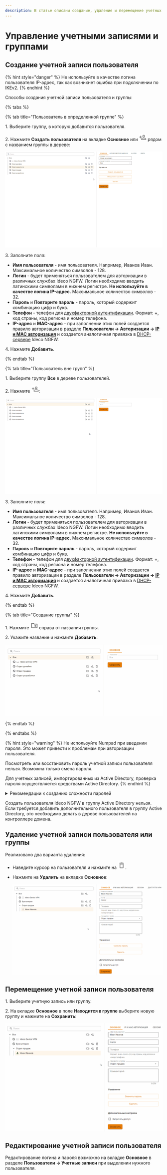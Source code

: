 ```yaml
---
description: В статье описаны создание, удаление и перемещение учетных записей пользователей.
---
```


# Управление учетными записями и группами


## Создание учетной записи пользователя

{% hint style="danger" %}
Не используйте в качестве логина пользователя IP-адрес, так как возникнет ошибка при подключении по IKEv2.
{% endhint %}

Способы создания учетной записи пользователя и группы:

{% tabs %}

{% tab title="Пользователь в определенной группе" %}

1\. Выберите группу, в которую добавится пользователя.

2\. Нажмите **Создать пользователя** на вкладке **Основное** или ![](/.gitbook/assets/icon-add-user.png) рядом с названием группы в дереве:

![](/.gitbook/assets/tree2.gif)

3\. Заполните поля:

* **Имя пользователя** - имя пользователя. Например, Иванов Иван. Максимальное количество символов - 128.
* **Логин** - будет применяться пользователем для авторизации в различных службах Ideco NGFW. Логин необходимо вводить латинскими символами в нижнем регистре. **Не используйте в качестве логина IP-адрес.** Максимальное количество символов - 32.
* **Пароль** и **Повторите пароль** - пароль, который содержит комбинацию цифр и букв.
* **Телефон** - телефон для [двухфакторной аутентификации](/settings/users/two-factor-authentication.md). Формат: +, код страны, код региона и номер телефона.
* **IP-адрес** и **MAC-адрес** - при заполнении этих полей создается правило авторизации в разделе **Пользователи -> Авторизации -> [IP и MAC авторизация](/settings/users/authorization/ip-and-mac-authorization/README.md)** и создается аналогичная привязка в [DHCP-сервере](/settings/services/dhcp.md) Ideco NGFW.

4\. Нажмите **Добавить**.

{% endtab %}

{% tab title="Пользователь вне групп" %}

1\. Выберите группу **Все** в дереве пользователей.

2\. Нажмите ![](/.gitbook/assets/icon-add-user.png):

![](/.gitbook/assets/tree3.gif)

3\. Заполните поля:

* **Имя пользователя** - имя пользователя. Например, Иванов Иван. Максимальное количество символов - 128.
* **Логин** - будет применяться пользователем для авторизации в различных службах Ideco NGFW. Логин необходимо вводить латинскими символами в нижнем регистре. **Не используйте в качестве логина IP-адрес.** Максимальное количество символов - 32.
* **Пароль** и **Повторите пароль** - пароль, который содержит комбинацию цифр и букв. 
* **Телефон** - телефон для [двухфакторной аутентификации](/settings/users/two-factor-authentication.md). Формат: +, код страны, код региона и номер телефона.
* **IP-адрес** и **MAC-адрес** - при заполнении этих полей создается правило авторизации в разделе **Пользователи -> Авторизации -> [IP и MAC авторизация](/settings/users/authorization/ip-and-mac-authorization/README.md)** и создается аналогичная привязка в [DHCP-сервере](/settings/services/dhcp.md) Ideco NGFW.

4\. Нажмите **Добавить**.

{% endtab %}

{% tab title="Создание группы" %}

1\. Нажмите ![](/.gitbook/assets/icon-group.png) справа от названия группы.

2\. Укажите название и нажмите **Добавить**:

![](/.gitbook/assets/tree4.gif)

{% endtab %}

{% endtabs %}

{% hint style="warning" %}
Не используйте Numpad при введении пароля. Это может привести к проблемам при авторизации пользователя.

Посмотреть или восстановить пароль учетной записи пользователя нельзя. Возможна только смена пароля.

Для учетных записей, импортированных из Active Directory, проверка пароля осуществляется средствами Active Directory.
{% endhint %}

<details>

<summary>Рекомендации к созданию сложности паролей</summary>

**Доступна автоматическая генерация пароля!**

* Минимальная длина - 11 символов.
* Использование строчных и заглавных латинских символов.
* Использование цифр и специальных символов.

</details>

Создать пользователя Ideco NGFW в группу Active Directory нельзя. Если требуется добавить дополнительного пользователя в группу Active Directory, это необходимо делать в дереве пользователей на контроллере домена.

## Удаление учетной записи пользователя или группы

Реализовано два варианта удаления:

* Наведите курсор на пользователя и нажмите на ![](/.gitbook/assets/icon-delete2.png).

* Нажмите на **Удалить** на вкладке **Основное**:

    ![](/.gitbook/assets/tree5.gif)

## Перемещение учетной записи пользователя

1\. Выберите учетную запись или группу.

2\. На вкладке **Основное** в поле **Находится в группе** выберите новую группу и нажмите на **Сохранить**:

![](/.gitbook/assets/tree6.gif)

## Редактирование учетной записи пользователя

Редактирование логина и пароля возможно на вкладке **Основное** в разделе **Пользователи -> Учетные записи** при выделении нужного пользователя.

